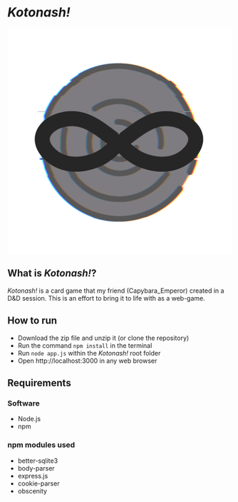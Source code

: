 # ***Kotonash!***
![Logo](public/assets/otherImages/favicon.png)
## What is *Kotonash!*?
*Kotonash!* is a card game that my friend (Capybara_Emperor) created in a D&D session. This is an effort to bring it to life with as a web-game.

## How to run
- Download the zip file and unzip it (or clone the repository)
- Run the command `npm install` in the terminal
- Run `node app.js` within the *Kotonash!* root folder
- Open http://localhost:3000 in any web browser

## Requirements
### Software
- Node.js
- npm
### npm modules used
- better-sqlite3
- body-parser
- express.js
- cookie-parser
- obscenity
